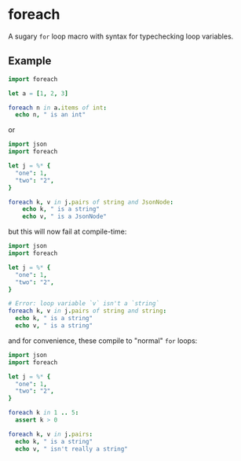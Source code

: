 # foreach

A sugary `for` loop macro with syntax for typechecking loop variables.

## Example

```nim
import foreach

let a = [1, 2, 3]

foreach n in a.items of int:
  echo n, " is an int"
```

or

```nim
import json
import foreach

let j = %* {
  "one": 1,
  "two": "2",
}

foreach k, v in j.pairs of string and JsonNode:
	echo k, " is a string"
	echo v, " is a JsonNode"
```

but this will now fail at compile-time:

```nim
import json
import foreach

let j = %* {
  "one": 1,
  "two": "2",
}

# Error: loop variable `v` isn't a `string`
foreach k, v in j.pairs of string and string:
  echo k, " is a string"
  echo v, " is a string"
```

and for convenience, these compile to "normal" `for` loops:

```nim
import json
import foreach

let j = %* {
  "one": 1,
  "two": "2",
}

foreach k in 1 .. 5:
  assert k > 0

foreach k, v in j.pairs:
  echo k, " is a string"
  echo v, " isn't really a string"
```
